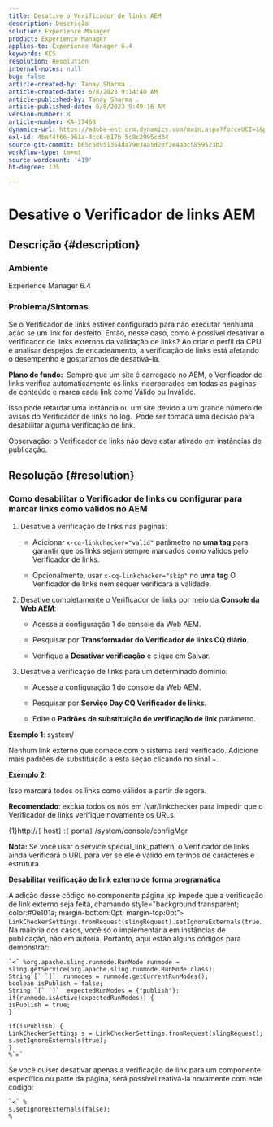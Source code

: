 ```yaml
---
title: Desative o Verificador de links AEM
description: Descrição
solution: Experience Manager
product: Experience Manager
applies-to: Experience Manager 6.4
keywords: KCS
resolution: Resolution
internal-notes: null
bug: false
article-created-by: Tanay Sharma .
article-created-date: 6/8/2023 9:14:40 AM
article-published-by: Tanay Sharma .
article-published-date: 6/8/2023 9:49:16 AM
version-number: 8
article-number: KA-17468
dynamics-url: https://adobe-ent.crm.dynamics.com/main.aspx?forceUCI=1&pagetype=entityrecord&etn=knowledgearticle&id=f6afb8e1-dc05-ee11-8f6e-6045bd006b3d
exl-id: 4bef4f66-061a-4cc6-b17b-5c8c2995cd34
source-git-commit: b65c5d951354da79e34a5d2ef2e4abc5859523b2
workflow-type: tm+mt
source-wordcount: '419'
ht-degree: 13%

---
```


# Desative o Verificador de links AEM

## Descrição {#description}


### <b>Ambiente</b>

Experience Manager 6.4



### <b>Problema/Sintomas</b>

Se o Verificador de links estiver configurado para não executar nenhuma ação se um link for desfeito. Então, nesse caso, como é possível desativar o verificador de links externos da validação de links? Ao criar o perfil da CPU e analisar despejos de encadeamento, a verificação de links está afetando o desempenho e gostaríamos de desativá-la.

<b>Plano de fundo: </b> Sempre que um site é carregado no AEM, o Verificador de links verifica automaticamente os links incorporados em todas as páginas de conteúdo e marca cada link como Válido ou Inválido.

Isso pode retardar uma instância ou um site devido a um grande número de avisos do Verificador de links no log.  Pode ser tomada uma decisão para desabilitar alguma verificação de link.

Observação: o Verificador de links não deve estar ativado em instâncias de publicação.


## Resolução {#resolution}


### Como desabilitar o Verificador de links ou configurar para marcar links como válidos no AEM

1. Desative a verificação de links nas páginas:

   - Adicionar `x-cq-linkchecker="valid"` parâmetro no <b>uma tag</b> para garantir que os links sejam sempre marcados como válidos pelo Verificador de links.


   - Opcionalmente, usar `x-cq-linkchecker="skip"` no <b>uma tag</b> O Verificador de links nem sequer verificará a validade.
2. Desative completamente o Verificador de links por meio da <b>Console da Web AEM</b>:
   - Acesse a configuração 1 do console da Web AEM.


   - Pesquisar por <b>Transformador do Verificador de links CQ diário</b>.


   - Verifique a <b>Desativar verificação</b> e clique em Salvar.
3. Desative a verificação de links para um determinado domínio:
   - Acesse a configuração 1 do console da Web AEM.


   - Pesquisar por <b>Serviço Day CQ Verificador de links</b>.


   - Edite o <b>Padrões de substituição de verificação de link</b> parâmetro.


<b>Exemplo 1</b>: system/

Nenhum link externo que comece com o sistema será verificado. Adicione mais padrões de substituição a esta seção clicando no sinal +.

<b>Exemplo 2</b>:

Isso marcará todos os links como válidos a partir de agora.

<b>Recomendado</b>: exclua todos os nós em /var/linkchecker para impedir que o Verificador de links verifique novamente os URLs.

{1}http://`[` host`]` :`[` porta`]` /system/console/configMgr

<b>Nota: </b>Se você usar o service.special_link_pattern, o Verificador de links ainda verificará o URL para ver se ele é válido em termos de caracteres e estrutura.

<b>Desabilitar verificação de link externo de forma programática</b>

A adição desse código no componente página jsp impede que a verificação de link externo seja feita, chamando style=&quot;background:transparent; color:#0e101a; margin-bottom:0pt; margin-top:0pt&quot;`>` `LinkCheckerSettings.fromRequest(slingRequest).setIgnoreExternals(true`. Na maioria dos casos, você só o implementaria em instâncias de publicação, não em autoria. Portanto, aqui estão alguns códigos para demonstrar:




```
`<` %org.apache.sling.runmode.RunMode runmode = sling.getService(org.apache.sling.runmode.RunMode.class);
String`[` `]`  runmodes = runmode.getCurrentRunModes();
boolean isPublish = false;
String `[` `]`  expectedRunModes = {"publish"};
if(runmode.isActive(expectedRunModes)) {
isPublish = true;
}

if(isPublish) {
LinkCheckerSettings s = LinkCheckerSettings.fromRequest(slingRequest);
s.setIgnoreExternals(true);
}
%`>`
```




Se você quiser desativar apenas a verificação de link para um componente específico ou parte da página, será possível reativá-la novamente com este código:


```
`<` %
s.setIgnoreExternals(false);
%
```
